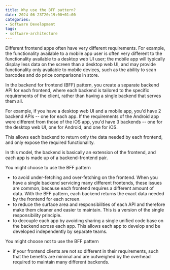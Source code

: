 ```yaml
---
title: Why use the BFF pattern?
date: 2024-06-23T20:19:00+01:00
categories:
- Software Development
tags:
- software-architecture
---
```


Different frontend apps often have very different requirements. For example, the functionality available to a mobile app user is often very different to the functionality available to a desktop web UI user; the mobile app will typically display less data on the screen than a desktop web UI, and may provide functionality only available to mobile devices, such as the ability to scan barcodes and do price comparisons in store.

In the backend for frontend (BFF) pattern, you create a separate backend API for each frontend, where each backend is tailored to the specific requirements of the client, rather than having a single backend that serves them all.

For example, if you have a desktop web UI and a mobile app, you'd have 2 backend APIs -- one for each app. If the requirements of the Android app were different from those of the iOS app, you'd have 3 backends -- one for the desktop web UI, one for Android, and one for iOS.

This allows each backend to return only the data needed by each frontend, and only expose the required functionality.

In this model, the backend is basically an extension of the frontend, and each app is made up of a backend-frontend pair.

You might choose to use the BFF pattern

* to avoid under-fetching and over-fetching on the frontend. When you have a single backend servicing many different frontends, these issues are common, because each frontend requires a different amount of data. With the BFF pattern, each backend returns the exact data needed by the frontend for each screen.
* to reduce the surface area and responsibilities of each API and therefore make them cleaner and easier to maintain. This is a version of the single responsibility principle.
* to decouple each app by avoiding sharing a single unified code base on the backend across each app. This allows each app to develop and be developed independently by separate teams.

You might choose not to use the BFF pattern

* if your frontend clients are not so different in their requirements, such that the benefits are minimal and are outweighed by the overhead required to maintain many different backends.
